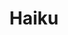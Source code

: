 ---
description: Haiku is an open-source operating system that specifically targets personal
  computing. Inspired by the BeOS, Haiku is fast, simple to use, easy to learn and
  yet very powerful.
layout: stand
logo: stands/haiku/logo.png
new_this_year: |
  <p>Since last FOSDEM we had a Beta2 release last June which fixes 900 bugs from Beta1 and adds 2800 commits to it:</p>
  <ol>
    <li>It brings HiDPI support.</li>
    <li>During GSoC2020 the Input Preferences were reworked a lot to handle multiple devices.</li>
    <li>The Installation now supports excluding optional packages that are included on the installation medium.</li>
    <li>And there is even an upgrade path available from Haiku R1 Beta 1 to Beta 2 so you don't have to reinstall.</li>
    <li>Hardware support is also improved, with NVMe drives, and improvements on XHCI.</li>
    <li>Documentation was also improved, like on the layout support.</li>
    <li>The WebKit version used by WebPositive was updated.</li>
    <li>Various applications were also ported or updated like LibreOffice, Telegram, Okular, Krita, AQEMU and some more games.</li>
    <li>And new applications are also written, like Medo, a video editor.</li>
    <li>We also ran a system sounds contest, and started a wallpaper contest.</li>
    <li>While we focus on x86, ports to other architectures is still ongoing, and might give some interesting updates in the coming year.</li>
  </ol>
showcase: |
  <p>We will be demonstrating all the neat features that makes Haiku special for us: indexed metadata in the filesystem, x-ray navigation, sliding tabs and  window grouping.</p>
  <p>We also want to hear from people testing Haiku, how it worked for them, or not. We will guide you to create bug reports.</p>
  <p>We will walk
   curious people into installing Haiku in a VM or on real hardware.</p>
  <p>And we love
   stories of fond memories of BeOS and how Haiku brings those back.</p>
  <p>People
   interested into coding can also meet our developers, see where they can learn
   to program their own application, or write a recipe for HaikuPorter to port an
   existing one.</p>
  <p>And you'll see the faces of some coders you maybe already know
   from the IRC channels.</p
  <p>Oh, and while we won't be able to get your DVDs
   hand-to-hand, we still have some to ship :-)</p>
themes:
- Operating systems
title: Haiku
website: https://www.haiku-os.org/
show_on_overview: true
---